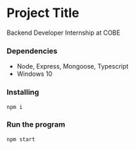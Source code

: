 # Project Title

Backend Developer Internship at COBE

### Dependencies

* Node, Express, Mongoose, Typescript
* Windows 10

### Installing

```
npm i
```

### Run the program

```
npm start
```
